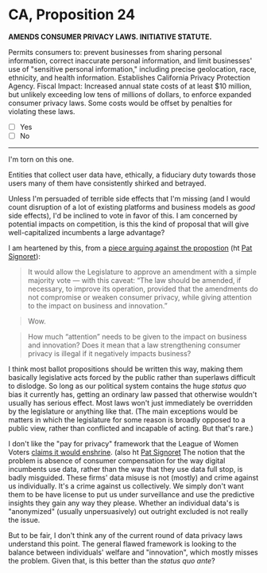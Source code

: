 # CA, Proposition 24

**AMENDS CONSUMER PRIVACY LAWS. INITIATIVE STATUTE.**

Permits consumers to: prevent businesses from sharing personal information, correct inaccurate personal information, and limit businesses' use of "sensitive personal information," including precise geolocation, race, ethnicity, and health information. Establishes California Privacy Protection Agency. Fiscal Impact: Increased annual state costs of at least $10 million, but unlikely exceeding low tens of millions of dollars, to enforce expanded consumer privacy laws. Some costs would be offset by penalties for violating these laws.

- [ ] Yes
- [ ] No

---

I'm torn on this one.

Entities that collect user data have, ethically, a fiduciary duty towards those users many of them have consistently
shirked and betrayed.

Unless I'm persuaded of terrible side effects that I'm missing (and I would count disruption of a lot of existing
platforms and business models as _good_ side effects), I'd be inclined to vote in favor of this. I am concerned by potential
impacts on competition, is this the kind of proposal that will give well-capitalized incumbents a large advantage?

I am heartened by this, from a [piece arguing against the propostion](https://www.mercurynews.com/2020/08/15/editorial-prop-24-privacy/) (ht [Pat Signoret](https://twitter.com/patsignoret/status/1314613931575369728)):

> It would allow the Legislature to approve an amendment with a simple majority vote — with this caveat: “The law should be amended, if necessary, to improve its operation, provided that the amendments do not compromise or weaken consumer privacy, while giving attention to the impact on business and innovation.”

> Wow.

> How much “attention” needs to be given to the impact on business and innovation? Does it mean that a law strengthening consumer privacy is illegal if it negatively impacts business?

I think most ballot propositions should be written this way, making them basically legislative acts forced by the public rather than
superlaws difficult to dislodge. So long as our political system contains the huge _status quo_ bias it currently has, getting an ordinary law
passed that otherwise wouldn't usually has serious effect. Most laws won't just immediately be overridden by the legislature or anything like that.
(The main exceptions would be matters in which the legislature for some reason is broadly opposed to a public view, rather than conflicted and
incapable of acting. But that's rare.)

I don't like the "pay for privacy" framework that the League of Women Voters [claims it would enshrine](https://lwvc.org/vote/elections/ballot-recommendations/prop-24consumer-data-privacy). (also ht [Pat Signoret](https://twitter.com/patsignoret/status/1314613931575369728) The notion that the problem is absence of consumer compensation for the way digital incumbents use data, rather than the way that they use data full stop, is badly misguided. These firms' data misuse is not (mostly) and crime against us individually. It's a crime against us collectively. We simply don't want them to be have license to put us under surveillance and use the predictive insights they gain any way they please. Whether an individual data's is "anonymized" (usually unpersuasively) out outright excluded is not really the issue.

But to be fair, I don't think any of the current round of data privacy laws understand this point. The general flawed framework is looking to the balance between individuals' welfare and "innovation", which mostly misses the problem. Given that, is this better than the _status quo ante_?




